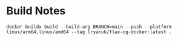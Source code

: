 # Build Notes

```
docker buildx build --build-arg BRANCH=main --push --platform linux/arm64,linux/amd64 --tag lryanuk/flax-og-docker:latest .
```